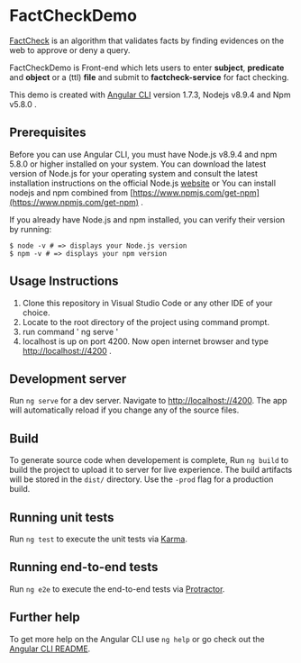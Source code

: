 # FactCheckDemo

[FactCheck](https://github.com/dice-group/FactCheck) is an algorithm that validates facts by finding evidences on the web to approve or deny a query.

FactCheckDemo is Front-end which lets users to enter **subject**, **predicate** and **object** or a (ttl) **file** and submit to **factcheck-service** for fact checking. 

This demo is created with [Angular CLI](https://github.com/angular/angular-cli) version 1.7.3, 
Nodejs v8.9.4 and Npm v5.8.0  .

<!-- ## Change Log
- Updated Readme.  -->

## Prerequisites
Before you can use Angular CLI, you must have Node.js v8.9.4 and npm 5.8.0 or higher installed on your system.
You can download the latest version of Node.js for your operating system and consult the latest installation instructions on the official Node.js [website](https://nodejs.org/en/) or You can install nodejs and npm combined from [https://www.npmjs.com/get-npm](https://www.npmjs.com/get-npm)  .

If you already have Node.js and npm installed, you can verify their version by running:

```
$ node -v # => displays your Node.js version
$ npm -v # => displays your npm version
```


## Usage Instructions

1. Clone this repository in Visual Studio Code or any other IDE of your choice.
2. Locate to the root directory of the project using command prompt.
3. run command ' ng serve '
4. localhost is up on port 4200. Now open internet browser and type [http://localhost://4200](http://localhost://4200) .
 
## Development server

Run `ng serve` for a dev server. Navigate to [http://localhost://4200](http://localhost://4200). The app will automatically reload if you change any of the source files.

## Build

To generate source code when developement is complete, Run `ng build` to build the project to upload it to server for live experience. The build artifacts will be stored in the `dist/` directory. Use the `-prod` flag for a production build.

## Running unit tests

Run `ng test` to execute the unit tests via [Karma](https://karma-runner.github.io).

## Running end-to-end tests

Run `ng e2e` to execute the end-to-end tests via [Protractor](http://www.protractortest.org/).

## Further help

To get more help on the Angular CLI use `ng help` or go check out the [Angular CLI README](https://github.com/angular/angular-cli/blob/master/README.md).
